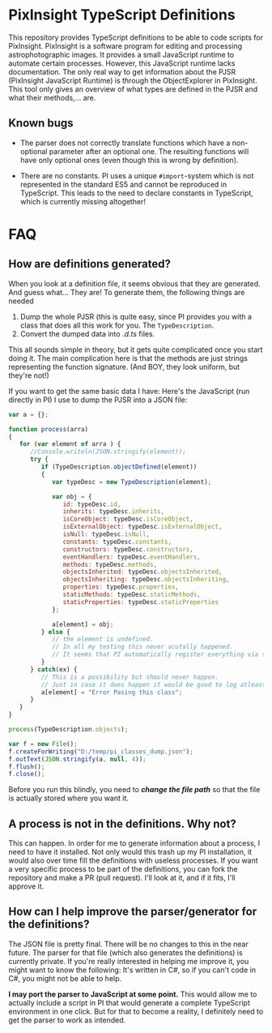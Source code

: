 # PixInsight TypeScript Definitions
This repository provides TypeScript definitions to be able to code scripts for PixInsight.
PixInsight is a software program for editing and processing astrophotographic images.
It provides a small JavaScript runtime to automate certain processes. However, this JavaScript runtime lacks documentation.
The only real way to get information about the PJSR (PixInsight JavaScript Runtime) is through the ObjectExplorer in PixInsight.
This tool only gives an overview of what types are defined in the PJSR and what their methods,... are.

## Known bugs
- The parser does not correctly translate functions which have a non-optional parameter after an optional one.
  The resulting functions will have only optional ones (even though this is wrong by definition).
  
- There are no constants.
  PI uses a unique `#import`-system which is not represented in the standard ES5 and cannot be reproduced in TypeScript.
  This leads to the need to declare constants in TypeScript, which is currently missing altogether!


# FAQ
## How are definitions generated?
When you look at a definition file, it seems obvious that they are generated. And guess what... They are!
To generate them, the following things are needed

1) Dump the whole PJSR (this is quite easy, since PI provides you with a class that does all this work for you. The `TypeDescription`.
2) Convert the dumped data into _.d.ts_ files.

This all sounds simple in theory, but it gets quite complicated once you start doing it.
The main complication here is that the methods are just strings representing the function signature. (And BOY, they look uniform, but they're not!)

If you want to get the same basic data I have: Here's the JavaScript (run directly in PI) I use to dump the PJSR into a JSON file:
```js
var a = {};

function process(arra)
{
   for (var element of arra ) {
      //Console.writeln(JSON.stringify(element));
      try {
         if (TypeDescription.objectDefined(element))
         {
            var typeDesc = new TypeDescription(element);

            var obj = {
               id: typeDesc.id,
               inherits: typeDesc.inherits,
               isCoreObject: typeDesc.isCoreObject,
               isExternalObject: typeDesc.isExternalObject,
               isNull: typeDesc.isNull,
               constants: typeDesc.constants,
               constructors: typeDesc.constructors,
               eventHandlers: typeDesc.eventHandlers,
               methods: typeDesc.methods,
               objectsInherited: typeDesc.objectsInherited,
               objectsInheriting: typeDesc.objectsInheriting,
               properties: typeDesc.properties,
               staticMethods: typeDesc.staticMethods,
               staticProperties: typeDesc.staticProperties
            };

            a[element] = obj;
         } else {
            // the element is undefined.
            // In all my testing this never acutally happened.
            // It seems that PI automatically register everything via the TypeDescription-Class
         }
      } catch(ex) {
         // This is a possibility but should never happen.
         // Just in case it does happen it would be good to log atleast the class-name where it happened.
         a[element] = "Error Pasing this class";
      }
   }
}

process(TypeDescription.objects);

var f = new File();
f.createForWriting("D:/temp/pi_classes_dump.json");
f.outText(JSON.stringify(a, null, 4));
f.flush();
f.close();

```

Before you run this blindly, you need to _**change the file path**_ so that the file is actually stored where you want it.

## A process is not in the definitions. Why not?
This can happen. In order for me to generate information about a process, I need to have it installed.
Not only would this trash up my PI installation, it would also over time fill the definitions with useless processes.
If you want a very specific process to be part of the definitions, you can fork the repository and make a PR (pull request).
I'll look at it, and if it fits, I'll approve it.

## How can I help improve the parser/generator for the definitions?
The JSON file is pretty final. There will be no changes to this in the near future.
The parser for that file (which also generates the definitions) is currently private.
If you're really interested in helping me improve it, you might want to know the following:
It's written in C#, so if you can't code in C#, you might not be able to help.

**I may port the parser to JavaScript at some point.**
This would allow me to actually include a script in PI that would generate a complete TypeScript environment in one click.
But for that to become a reality, I definitely need to get the parser to work as intended.
